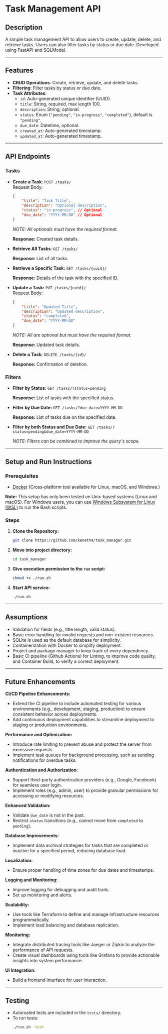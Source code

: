 # Task Management API

## Description
A simple task management API to allow users to create, update, delete, and retrieve tasks. Users can also filter tasks by status or due date. Developed using FastAPI and SQLModel.

---

## Features
- **CRUD Operations**: Create, retrieve, update, and delete tasks.
- **Filtering**: Filter tasks by status or due date.
- **Task Attributes**:
  - `id`: Auto-generated unique identifier (UUID).
  - `title`: String, required, max length 100.
  - `description`: String, optional.
  - `status`: Enum (`"pending"`, `"in-progress"`, `"completed"`), default is `"pending"`.
  - `due_date`: Datetime, optional.
  - `created_at`: Auto-generated timestamp.
  - `updated_at`: Auto-generated timestamp.

---

## API Endpoints

### Tasks
- **Create a Task**: `POST /tasks/`  
    Request Body:
    ```json
    {
        "title": "Task Title",
        "description": "Optional description",
        "status": "in-progress", // Optional
        "due_date": "YYYY-MM-DD" // Optional
    }
    ```
    *NOTE: All optionals must have the required format.*

    **Response:** Created task details.

- **Retrieve All Tasks**: `GET /tasks/`

    **Response:** List of all tasks.

- **Retrieve a Specific Task:** `GET /tasks/{uuid}/`

    **Response:** Details of the task with the specified ID.

- **Update a Task:** `PUT /tasks/{uuid}/`  
    Request Body:
    ```json
    {
        "title": "Updated Title",
        "description": "Updated description",
        "status": "completed",
        "due_date": "YYYY-MM-DD"
    }
    ```
    *NOTE: All are optional but must have the required format.*

    **Response:** Updated task details.

- **Delete a Task:** `DELETE /tasks/{id}/`

    **Response:** Confirmation of deletion.

### Filters

- **Filter by Status:** `GET /tasks/?status=pending`

    **Response:** List of tasks with the specified status.

- **Filter by Due Date:** `GET /tasks/?due_date=YYYY-MM-DD`

    **Response:** List of tasks due on the specified date.

- **Filter by both Status and Due Date:** `GET /tasks/?status=pending&due_date=YYYY-MM-DD`

    *NOTE: Filters can be combined to improve the query's scope.*

---

## Setup and Run Instructions

### Prerequisites
- [Docker](https://docs.docker.com/get-docker/) (Cross-platform tool available for Linux, macOS, and Windows.)

**Note:** This setup has only been tested on Unix-based systems (Linux and macOS). For Windows users, you can use [Windows Subsystem for Linux (WSL)](https://docs.microsoft.com/en-us/windows/wsl/install) to run the Bash scripts.

### Steps

1. **Clone the Repository:**
    ```bash
    git clone https://github.com/keneth4/task_manager.git
    ```

2. **Move into project directory:**
    ```bash
    cd task_manager
    ```

3. **Give execution permission to the `run` script:**
    ```bash
    chmod +x ./run.sh
    ```

4. **Start API service:**
    ```bash
    ./run.sh
    ```

---

## Assumptions
- Validation for fields (e.g., title length, valid status).
- Basic error handling for invalid requests and non-existent resources.
- SQLite is used as the default database for simplicity.
- Containerization with Docker to simplify deployment.
- Project and package manager to keep track of every dependency.
- Basic CI pipeline (Github Actions) for Linting, to improve code quality, and Container Build, to verify a correct deployment.

---

## Future Enhancements

**CI/CD Pipeline Enhancements:**
   - Extend the CI pipeline to include automated testing for various environments (e.g., development, staging, production) to ensure consistent behavior across deployments.
   - Add continuous deployment capabilities to streamline deployment to staging or production environments.

**Performance and Optimization:**
   - Introduce rate limiting to prevent abuse and protect the server from excessive requests.
   - Implement task queues for background processing, such as sending notifications for overdue tasks.

**Authentication and Authorization:** 
   - Support third-party authentication providers (e.g., Google, Facebook) for seamless user login.
   - Implement roles (e.g., admin, user) to provide granular permissions for accessing or modifying resources.

**Enhanced Validation:**
   - Validate `due_date` is not in the past.
   - Restrict `status` transitions (e.g., cannot move from `completed` to `pending`).

**Database Improvements:**
   - Implement data archival strategies for tasks that are completed or inactive for a specified period, reducing database load.

**Localization:**
   - Ensure proper handling of time zones for due dates and timestamps.

**Logging and Monitoring:**
   - Improve logging for debugging and audit trails.
   - Set up monitoring and alerts.

**Scalability:**
   - Use tools like Terraform to define and manage infrastructure resources programmatically.
   - Implement load balancing and database replication.

**Monitoring:**
   - Integrate distributed tracing tools like Jaeger or Zipkin to analyze the performance of API requests.
   - Create visual dashboards using tools like Grafana to provide actionable insights into system performance.

**UI Integration:**
   - Build a frontend interface for user interaction.

---

## Testing
- Automated tests are included in the `tests/` directory.
- To run tests:
    ```bash
    ./run.sh -test
    ```
